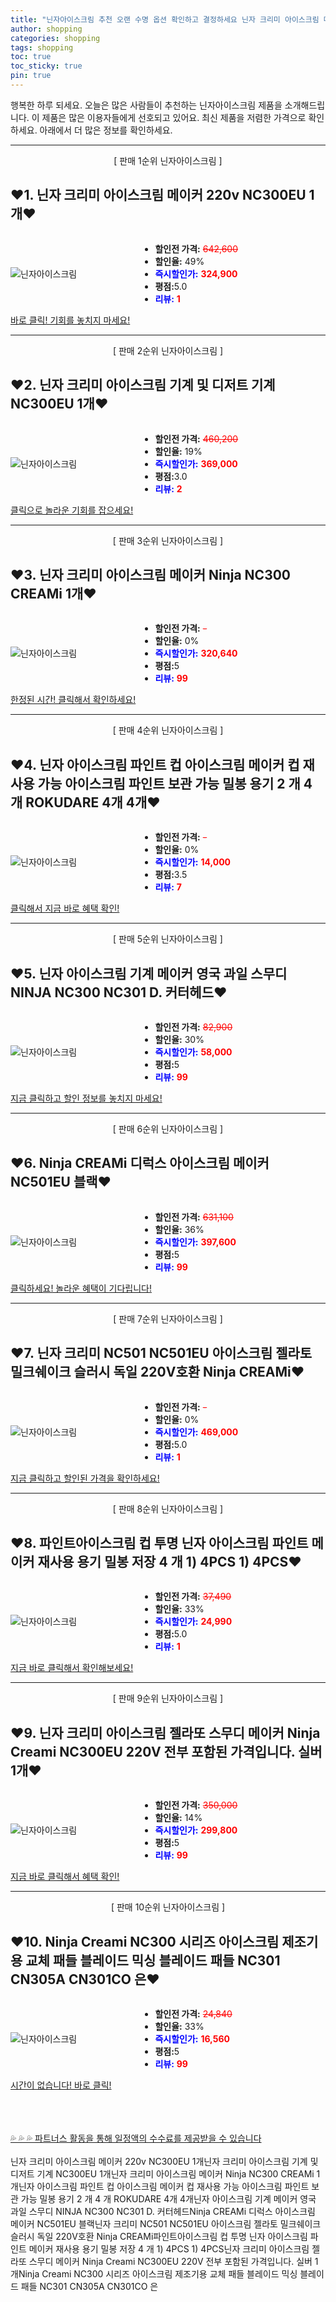 ```yaml
---
title: "닌자아이스크림 추천 오랜 수명 옵션 확인하고 결정하세요 닌자 크리미 아이스크림 메이커 220v"
author: shopping
categories: shopping
tags: shopping
toc: true
toc_sticky: true
pin: true
---
```

행복한 하루 되세요. 오늘은 많은 사람들이 추천하는 닌자아이스크림 제품을 소개해드립니다. 이 제품은 많은 이용자들에게 선호되고 있어요. 최신 제품을 저렴한 가격으로 확인하세요. 아래에서 더 많은 정보를 확인하세요.

---
<p class="toplist" style="margin: 0 auto; display: block; width: fit-content;">[ 판매 1순위 닌자아이스크림 ]</p>

<h2><strong>❤️1. 닌자 크리미 아이스크림 메이커 220v NC300EU 1개❤️</strong></h2>

<div style="display: flex; align-items: center;">
    <div style="flex: 0.4;">
        <img src="https://thumbnail6.coupangcdn.com/thumbnails/remote/230x230ex/image/vendor_inventory/6506/42b03d298cc2a98ca7dac3f915988401c18484cd15f1009a392270451910.jpg" alt="닌자아이스크림" style="max-width: 100%;">
    </div>
    <div style="flex: 0.6; margin-left: 10px;">
        <ul>
            <li><strong>할인전 가격:</strong> <del style="color: red;">642,600</del></li>
            <li><strong>할인율:</strong> 49%</li>
            <li><span style='color:blue'><strong>즉시할인가:</strong></span> <span style='color:red'><strong>324,900</strong></span></li>
            <li><strong>평점:</strong>5.0</li>
            <li><span style='color:blue'><strong>리뷰:</strong></span> <span style='color:red'><strong>1</strong></span></li>
        </ul>
    </div>
</div>
<div class="center">
    <a href="https://William4Davisa.github.io?lptag=AF9450613&subid=githubio&pageKey=8179215744&traceid=V0-153&itemId=23380166280&vendorItemId=90410209096" class="myButton">
        바로 클릭! 기회를 놓치지 마세요!
    </a>
</div>


---
<p class="toplist" style="margin: 0 auto; display: block; width: fit-content;">[ 판매 2순위 닌자아이스크림 ]</p>

<h2><strong>❤️2. 닌자 크리미 아이스크림 기계 및 디저트 기계 NC300EU 1개❤️</strong></h2>

<div style="display: flex; align-items: center;">
    <div style="flex: 0.4;">
        <img src="https://thumbnail8.coupangcdn.com/thumbnails/remote/230x230ex/image/vendor_inventory/889b/7d3bc90ede8132943b1b85aa062b37539db162b1613a26328135372c24a9.png" alt="닌자아이스크림" style="max-width: 100%;">
    </div>
    <div style="flex: 0.6; margin-left: 10px;">
        <ul>
            <li><strong>할인전 가격:</strong> <del style="color: red;">460,200</del></li>
            <li><strong>할인율:</strong> 19%</li>
            <li><span style='color:blue'><strong>즉시할인가:</strong></span> <span style='color:red'><strong>369,000</strong></span></li>
            <li><strong>평점:</strong>3.0</li>
            <li><span style='color:blue'><strong>리뷰:</strong></span> <span style='color:red'><strong>2</strong></span></li>
        </ul>
    </div>
</div>
<div class="center">
    <a href="https://William4Davisa.github.io?lptag=AF9450613&subid=githubio&pageKey=8147760363&traceid=V0-153&itemId=23172736848&vendorItemId=90205471576" class="myButton">
        클릭으로 놀라운 기회를 잡으세요!
    </a>
</div>


---
<p class="toplist" style="margin: 0 auto; display: block; width: fit-content;">[ 판매 3순위 닌자아이스크림 ]</p>

<h2><strong>❤️3. 닌자 크리미 아이스크림 메이커 Ninja NC300 CREAMi 1개❤️</strong></h2>

<div style="display: flex; align-items: center;">
    <div style="flex: 0.4;">
        <img src="https://thumbnail8.coupangcdn.com/thumbnails/remote/230x230ex/image/vendor_inventory/d1db/42c4c5c2d50daf33c90cd31b60ea417de89a6a0acc4438d235d37b626493.jpg" alt="닌자아이스크림" style="max-width: 100%;">
    </div>
    <div style="flex: 0.6; margin-left: 10px;">
        <ul>
            <li><strong>할인전 가격:</strong> <del style="color: red;">-</del></li>
            <li><strong>할인율:</strong> 0%</li>
            <li><span style='color:blue'><strong>즉시할인가:</strong></span> <span style='color:red'><strong>320,640</strong></span></li>
            <li><strong>평점:</strong>5</li>
            <li><span style='color:blue'><strong>리뷰:</strong></span> <span style='color:red'><strong>99</strong></span></li>
        </ul>
    </div>
</div>
<div class="center">
    <a href="https://William4Davisa.github.io?lptag=AF9450613&subid=githubio&pageKey=8085872136&traceid=V0-153&itemId=22817338016&vendorItemId=90237948055" class="myButton">
        한정된 시간! 클릭해서 확인하세요!
    </a>
</div>


---
<p class="toplist" style="margin: 0 auto; display: block; width: fit-content;">[ 판매 4순위 닌자아이스크림 ]</p>

<h2><strong>❤️4. 닌자 아이스크림 파인트 컵 아이스크림 메이커 컵 재사용 가능 아이스크림 파인트 보관 가능 밀봉 용기 2 개 4 개 ROKUDARE 4개 4개❤️</strong></h2>

<div style="display: flex; align-items: center;">
    <div style="flex: 0.4;">
        <img src="https://thumbnail7.coupangcdn.com/thumbnails/remote/230x230ex/image/vendor_inventory/7d3b/dfa6d584e588e248246cb353fe37a07f2444a3ba97aeaa57e8c81269282d.jpg" alt="닌자아이스크림" style="max-width: 100%;">
    </div>
    <div style="flex: 0.6; margin-left: 10px;">
        <ul>
            <li><strong>할인전 가격:</strong> <del style="color: red;">-</del></li>
            <li><strong>할인율:</strong> 0%</li>
            <li><span style='color:blue'><strong>즉시할인가:</strong></span> <span style='color:red'><strong>14,000</strong></span></li>
            <li><strong>평점:</strong>3.5</li>
            <li><span style='color:blue'><strong>리뷰:</strong></span> <span style='color:red'><strong>7</strong></span></li>
        </ul>
    </div>
</div>
<div class="center">
    <a href="https://William4Davisa.github.io?lptag=AF9450613&subid=githubio&pageKey=7457434668&traceid=V0-153&itemId=19429864985&vendorItemId=90679307782" class="myButton">
        클릭해서 지금 바로 혜택 확인!
    </a>
</div>


---
<p class="toplist" style="margin: 0 auto; display: block; width: fit-content;">[ 판매 5순위 닌자아이스크림 ]</p>

<h2><strong>❤️5. 닌자 아이스크림 기계 메이커 영국 과일 스무디 NINJA NC300 NC301 D. 커터헤드❤️</strong></h2>

<div style="display: flex; align-items: center;">
    <div style="flex: 0.4;">
        <img src="https://thumbnail7.coupangcdn.com/thumbnails/remote/230x230ex/image/vendor_inventory/e4a4/21df32f751f2e9c72d61e748d26ac27731d2f2b987edd973b6a571bdb4ff.jpg" alt="닌자아이스크림" style="max-width: 100%;">
    </div>
    <div style="flex: 0.6; margin-left: 10px;">
        <ul>
            <li><strong>할인전 가격:</strong> <del style="color: red;">82,900</del></li>
            <li><strong>할인율:</strong> 30%</li>
            <li><span style='color:blue'><strong>즉시할인가:</strong></span> <span style='color:red'><strong>58,000</strong></span></li>
            <li><strong>평점:</strong>5</li>
            <li><span style='color:blue'><strong>리뷰:</strong></span> <span style='color:red'><strong>99</strong></span></li>
        </ul>
    </div>
</div>
<div class="center">
    <a href="https://William4Davisa.github.io?lptag=AF9450613&subid=githubio&pageKey=8131671754&traceid=V0-153&itemId=23093651681&vendorItemId=90127052314" class="myButton">
        지금 클릭하고 할인 정보를 놓치지 마세요!
    </a>
</div>


---
<p class="toplist" style="margin: 0 auto; display: block; width: fit-content;">[ 판매 6순위 닌자아이스크림 ]</p>

<h2><strong>❤️6. Ninja CREAMi 디럭스 아이스크림 메이커 NC501EU 블랙❤️</strong></h2>

<div style="display: flex; align-items: center;">
    <div style="flex: 0.4;">
        <img src="https://thumbnail6.coupangcdn.com/thumbnails/remote/230x230ex/image/vendor_inventory/1ff3/9a3edf0b0c620f361b682016115999f45c08534893c87a8bae4065b0e6a6.jpg" alt="닌자아이스크림" style="max-width: 100%;">
    </div>
    <div style="flex: 0.6; margin-left: 10px;">
        <ul>
            <li><strong>할인전 가격:</strong> <del style="color: red;">631,100</del></li>
            <li><strong>할인율:</strong> 36%</li>
            <li><span style='color:blue'><strong>즉시할인가:</strong></span> <span style='color:red'><strong>397,600</strong></span></li>
            <li><strong>평점:</strong>5</li>
            <li><span style='color:blue'><strong>리뷰:</strong></span> <span style='color:red'><strong>99</strong></span></li>
        </ul>
    </div>
</div>
<div class="center">
    <a href="https://William4Davisa.github.io?lptag=AF9450613&subid=githubio&pageKey=8172554419&traceid=V0-153&itemId=23345733847&vendorItemId=90731205596" class="myButton">
        클릭하세요! 놀라운 혜택이 기다립니다!
    </a>
</div>


---
<p class="toplist" style="margin: 0 auto; display: block; width: fit-content;">[ 판매 7순위 닌자아이스크림 ]</p>

<h2><strong>❤️7. 닌자 크리미 NC501 NC501EU 아이스크림 젤라토 밀크쉐이크 슬러시 독일 220V호환 Ninja CREAMi❤️</strong></h2>

<div style="display: flex; align-items: center;">
    <div style="flex: 0.4;">
        <img src="https://thumbnail7.coupangcdn.com/thumbnails/remote/230x230ex/image/vendor_inventory/7a5f/7e96f2d39484a0cbd91c1ec870404dcff90861dc804215aa52ffded363ea.jpg" alt="닌자아이스크림" style="max-width: 100%;">
    </div>
    <div style="flex: 0.6; margin-left: 10px;">
        <ul>
            <li><strong>할인전 가격:</strong> <del style="color: red;">-</del></li>
            <li><strong>할인율:</strong> 0%</li>
            <li><span style='color:blue'><strong>즉시할인가:</strong></span> <span style='color:red'><strong>469,000</strong></span></li>
            <li><strong>평점:</strong>5.0</li>
            <li><span style='color:blue'><strong>리뷰:</strong></span> <span style='color:red'><strong>1</strong></span></li>
        </ul>
    </div>
</div>
<div class="center">
    <a href="https://William4Davisa.github.io?lptag=AF9450613&subid=githubio&pageKey=7955419727&traceid=V0-153&itemId=21977115719&vendorItemId=90338495186" class="myButton">
        지금 클릭하고 할인된 가격을 확인하세요!
    </a>
</div>


---
<p class="toplist" style="margin: 0 auto; display: block; width: fit-content;">[ 판매 8순위 닌자아이스크림 ]</p>

<h2><strong>❤️8. 파인트아이스크림 컵 투명 닌자 아이스크림 파인트 메이커 재사용 용기 밀봉 저장 4 개 1) 4PCS 1) 4PCS❤️</strong></h2>

<div style="display: flex; align-items: center;">
    <div style="flex: 0.4;">
        <img src="https://thumbnail10.coupangcdn.com/thumbnails/remote/230x230ex/image/vendor_inventory/73f0/60facb3551b9def33f6e3630f4a20607a4af124da4dfe61b60634dceeaf3.jpg" alt="닌자아이스크림" style="max-width: 100%;">
    </div>
    <div style="flex: 0.6; margin-left: 10px;">
        <ul>
            <li><strong>할인전 가격:</strong> <del style="color: red;">37,490</del></li>
            <li><strong>할인율:</strong> 33%</li>
            <li><span style='color:blue'><strong>즉시할인가:</strong></span> <span style='color:red'><strong>24,990</strong></span></li>
            <li><strong>평점:</strong>5.0</li>
            <li><span style='color:blue'><strong>리뷰:</strong></span> <span style='color:red'><strong>1</strong></span></li>
        </ul>
    </div>
</div>
<div class="center">
    <a href="https://William4Davisa.github.io?lptag=AF9450613&subid=githubio&pageKey=8123643655&traceid=V0-153&itemId=23053179183&vendorItemId=90153386566" class="myButton">
        지금 바로 클릭해서 확인해보세요!
    </a>
</div>


---
<p class="toplist" style="margin: 0 auto; display: block; width: fit-content;">[ 판매 9순위 닌자아이스크림 ]</p>

<h2><strong>❤️9. 닌자 크리미 아이스크림 젤라또 스무디 메이커 Ninja Creami NC300EU 220V 전부 포함된 가격입니다. 실버 1개❤️</strong></h2>

<div style="display: flex; align-items: center;">
    <div style="flex: 0.4;">
        <img src="https://thumbnail9.coupangcdn.com/thumbnails/remote/230x230ex/image/vendor_inventory/07a0/f80df91f8225f45e05fd0c94996af0d1c304aa413c82ceea5e03b245b4b3.jpg" alt="닌자아이스크림" style="max-width: 100%;">
    </div>
    <div style="flex: 0.6; margin-left: 10px;">
        <ul>
            <li><strong>할인전 가격:</strong> <del style="color: red;">350,000</del></li>
            <li><strong>할인율:</strong> 14%</li>
            <li><span style='color:blue'><strong>즉시할인가:</strong></span> <span style='color:red'><strong>299,800</strong></span></li>
            <li><strong>평점:</strong>5</li>
            <li><span style='color:blue'><strong>리뷰:</strong></span> <span style='color:red'><strong>99</strong></span></li>
        </ul>
    </div>
</div>
<div class="center">
    <a href="https://William4Davisa.github.io?lptag=AF9450613&subid=githubio&pageKey=8129748678&traceid=V0-153&itemId=23085535487&vendorItemId=90465316999" class="myButton">
        지금 바로 클릭해서 혜택 확인!
    </a>
</div>


---
<p class="toplist" style="margin: 0 auto; display: block; width: fit-content;">[ 판매 10순위 닌자아이스크림 ]</p>

<h2><strong>❤️10. Ninja Creami NC300 시리즈 아이스크림 제조기용 교체 패들 블레이드 믹싱 블레이드 패들 NC301 CN305A CN301CO 은❤️</strong></h2>

<div style="display: flex; align-items: center;">
    <div style="flex: 0.4;">
        <img src="https://thumbnail10.coupangcdn.com/thumbnails/remote/230x230ex/image/vendor_inventory/ea5e/802da9a1ebf2bd0457056734f7ca8fe13f2bdf6f723aad8c1600d866fa43.jpg" alt="닌자아이스크림" style="max-width: 100%;">
    </div>
    <div style="flex: 0.6; margin-left: 10px;">
        <ul>
            <li><strong>할인전 가격:</strong> <del style="color: red;">24,840</del></li>
            <li><strong>할인율:</strong> 33%</li>
            <li><span style='color:blue'><strong>즉시할인가:</strong></span> <span style='color:red'><strong>16,560</strong></span></li>
            <li><strong>평점:</strong>5</li>
            <li><span style='color:blue'><strong>리뷰:</strong></span> <span style='color:red'><strong>99</strong></span></li>
        </ul>
    </div>
</div>
<div class="center">
    <a href="https://William4Davisa.github.io?lptag=AF9450613&subid=githubio&pageKey=8165057478&traceid=V0-153&itemId=23293070388&vendorItemId=90573816402" class="myButton">
        시간이 없습니다! 바로 클릭!
    </a>
</div>

<br><br><br>[💦 💦 💦 파트너스 활동을 통해 일정액의 수수료를 제공받을 수 있습니다](https://link.coupang.com/a/bcpT2c)<br><br>닌자 크리미 아이스크림 메이커 220v NC300EU 1개닌자 크리미 아이스크림 기계 및 디저트 기계 NC300EU 1개닌자 크리미 아이스크림 메이커 Ninja NC300 CREAMi 1개닌자 아이스크림 파인트 컵 아이스크림 메이커 컵 재사용 가능 아이스크림 파인트 보관 가능 밀봉 용기 2 개 4 개 ROKUDARE 4개 4개닌자 아이스크림 기계 메이커 영국 과일 스무디 NINJA NC300 NC301 D. 커터헤드Ninja CREAMi 디럭스 아이스크림 메이커 NC501EU 블랙닌자 크리미 NC501 NC501EU 아이스크림 젤라토 밀크쉐이크 슬러시 독일 220V호환 Ninja CREAMi파인트아이스크림 컵 투명 닌자 아이스크림 파인트 메이커 재사용 용기 밀봉 저장 4 개 1) 4PCS 1) 4PCS닌자 크리미 아이스크림 젤라또 스무디 메이커 Ninja Creami NC300EU 220V 전부 포함된 가격입니다. 실버 1개Ninja Creami NC300 시리즈 아이스크림 제조기용 교체 패들 블레이드 믹싱 블레이드 패들 NC301 CN305A CN301CO 은
